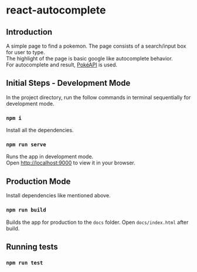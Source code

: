 # react-autocomplete

## Introduction 
A simple page to find a pokemon. The page consists of a search/input box for user to type. \
The highlight of the page is basic google like autocomplete behavior. \
For autocomplete and result, [PokéAPI](https://pokeapi.co/) is used.

## Initial Steps - Development Mode

In the project directory, run the follow commands in terminal sequentially for development mode.

### `npm i`

Install all the dependencies.

### `npm run serve`

Runs the app in development mode. \
Open [http://localhost:9000](http://localhost:9000) to view it in your browser.

## Production Mode

Install dependencies like mentioned above.

### `npm run build`

Builds the app for production to the `docs` folder. Open `docs/index.html` after build.

## Running tests

### `npm run test`